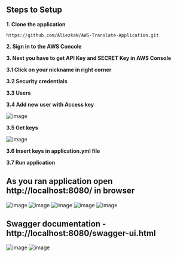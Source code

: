 ## Steps to Setup

**1. Clone the application**
```ssh
https://github.com/AliezkaN/AWS-Translate-Application.git
```

**2. Sign in to the AWS Concole**

**3. Next you have to get API Key and SECRET Key in AWS Console**

**3.1 Click on your nickname in right corner**

**3.2 Security credentials**

**3.3 Users**

**3.4 Add new user with Access key**

![image](https://user-images.githubusercontent.com/84874469/212772234-85b42edc-00ec-4b7e-9ffd-9c5bbdb79942.png)

**3.5 Get keys**

![image](https://user-images.githubusercontent.com/84874469/212772804-de7fa9b5-17f0-4d8e-948c-e94e0b3494c5.png)

**3.6 Insert keys in application.yml file**

**3.7 Run application**

## As you ran application open http://localhost:8080/ in browser

![image](https://user-images.githubusercontent.com/84874469/212773460-fc7e3c96-d1fc-4bae-a091-003d2bf925e8.png)
![image](https://user-images.githubusercontent.com/84874469/212773560-119b1bbd-02c9-478b-9046-4c56dc9c9a46.png)
![image](https://user-images.githubusercontent.com/84874469/212773708-c21b523c-b7bb-428f-9bd2-26bbd8b26b18.png)
![image](https://user-images.githubusercontent.com/84874469/212773827-cdd13a7a-b30c-47ff-ac45-3554a86374d3.png)
![image](https://user-images.githubusercontent.com/84874469/212773995-82fc8db6-aead-4621-8af7-472269485914.png)

## Swagger documentation - http://localhost:8080/swagger-ui.html

![image](https://user-images.githubusercontent.com/84874469/217021516-5a2f3e5c-419f-46be-8b53-18d7a3c3f2f1.png)
![image](https://user-images.githubusercontent.com/84874469/217021634-e612d7c8-900d-449b-aa02-690122b6e892.png)

